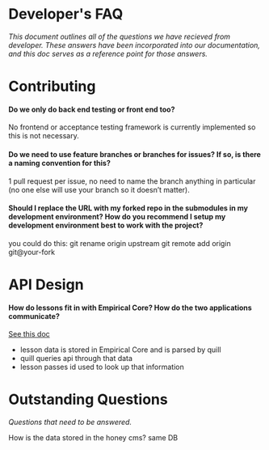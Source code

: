 # Developer's FAQ

*This document outlines all of the questions we have recieved from developer. These answers have been incorporated into our documentation, and this doc serves as a reference point for those answers.* 

# Contributing 

#### Do we only do back end testing or front end too?
No frontend or acceptance testing framework is currently implemented so this is not necessary. 

#### Do we need to use feature branches or branches for issues? If so, is there a naming convention for this?

1 pull request per issue, no need to name the branch anything in particular (no one else will use your branch so it doesn’t matter). 

#### Should I replace the URL with my forked repo in the submodules in my development environment? How do you recommend I setup my development environment best to work with the project?

you could do this:
git rename origin upstream
git remote add origin git@your-fork


# API Design

#### How do lessons fit in with Empirical Core? How do the two applications communicate?

[See this doc](https://github.com/empirical-org/Documentation/blob/master/empirical-core/API-Design/API%20Docs.md)
- lesson data is stored in Empirical Core and is parsed by quill
- quill queries api through that data
- lesson passes id used to look up that information

# Outstanding Questions

*Questions that need to be answered.*

How is the data stored in the honey cms? same DB


